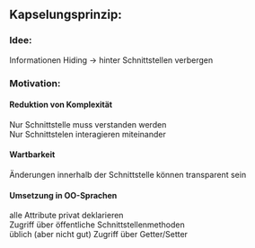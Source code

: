 ## Kapselungsprinzip:
### Idee:
Informationen Hiding -> hinter Schnittstellen verbergen
### Motivation:
#### Reduktion von Komplexität
Nur Schnittstelle muss verstanden werden  
Nur Schnittstelen interagieren miteinander
#### Wartbarkeit
Änderungen innerhalb der Schnittstelle können transparent sein
#### Umsetzung in OO-Sprachen
alle Attribute privat deklarieren  
Zugriff über öffentliche Schnittstellenmethoden  
üblich (aber nicht gut) Zugriff über Getter/Setter
